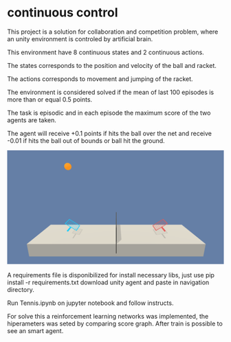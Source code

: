 # continuous control
This project is a solution for collaboration and competition problem, where an unity environment is controled by artificial brain.

This environment have 8 continuous states and 2 continuous actions.

The states corresponds to the position and velocity of the ball and racket.

The actions corresponds to movement and jumping of the racket.

The environment is considered solved if the mean of last 100 episodes is more than or equal 0.5 points.

The task is episodic and in each episode the maximum score of the two agents are taken.

The agent will receive +0.1 points if hits the ball over the net and receive -0.01 if hits the ball out of bounds or ball hit the ground.


![plot image](tennis.png)


A requirements file is disponibilized for install necessary libs, just use pip install -r requirements.txt
download unity agent and paste in navigation directory.

Run Tennis.ipynb on jupyter notebook and follow instructs.

For solve this a reinforcement learning networks was implemented, the hiperameters was seted by comparing score graph.
After train is possible to see an smart agent.
